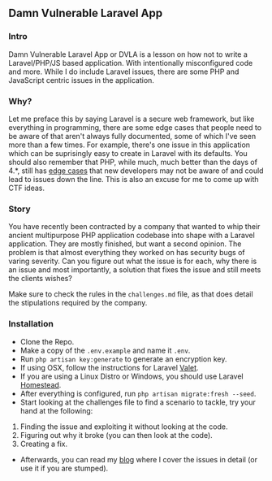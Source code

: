 ## Damn Vulnerable Laravel App

### Intro
Damn Vulnerable Laravel App or DVLA is a lesson on how not to write a Laravel/PHP/JS based application. With intentionally misconfigured code and more. While I do include Laravel issues, there are some PHP and JavaScript centric issues in the application.

### Why?
Let me preface this by saying Laravel is a secure web framework, but like everything in programming, there are some edge cases that people need to be aware of that aren't always fully documented, some of which I've seen more than a few times. For example, there's one issue in this application which can be suprisingly easy to create in Laravel with its defaults. You should also remember that PHP, while much, much better than the days of 4.*, still has [edge cases](https://www.php.net/manual/en/language.types.type-juggling.php) that new developers may not be aware of and could lead to issues down the line. This is also an excuse for me to come up with CTF ideas.

### Story
You have recently been contracted by a company that wanted to whip their ancient multipurpose PHP application codebase into shape with a Laravel application. They are mostly finished, but want a second opinion. The problem is that almost everything they worked on has security bugs of varing severity. Can you figure out what the issue is for each, why there is an issue and most importantly, a solution that fixes the issue and still meets the clients wishes?

Make sure to check the rules in the `challenges.md` file, as that does detail the stipulations required by the company.

### Installation
- Clone the Repo.
- Make a copy of the `.env.example` and name it `.env`.
- Run `php artisan key:generate` to generate an encryption key.
- If using OSX, follow the instructions for Laravel [Valet](https://laravel.com/docs/8.x/valet).
- If you are using a Linux Distro or Windows, you should use Laravel [Homestead](https://laravel.com/docs/8.x/homestead).
- After everything is configured, run `php artisan migrate:fresh --seed`.
- Start looking at the challenges file to find a scenario to tackle, try your hand at the following: 
1. Finding the issue and exploiting it without looking at the code.
2. Figuring out why it broke (you can then look at the code).
3. Creating a fix. 
- Afterwards, you can read my [blog](https://dpopkin.github.io/) where I cover the issues in detail (or use it if you are stumped).

